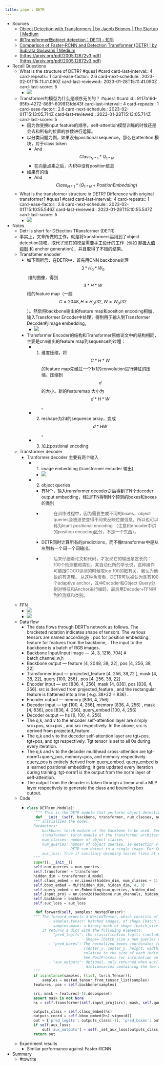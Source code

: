 ```yaml
---
title: paper: DETR
---
```

- Sources
	- [Object Detection with Transformers | by Jacob Briones | The Startup | Medium](https://medium.com/swlh/object-detection-with-transformers-437217a3d62e)
	- [用Transformer做object detection：DETR - 知乎](https://zhuanlan.zhihu.com/p/267156624)
	- [Comparison of Faster-RCNN and Detection Transformer (DETR) | by Subrata Goswami | Medium](https://whatdhack.medium.com/comparison-of-faster-rcnn-and-detection-transformer-detr-f67c2f5a2a04)
	- [https://arxiv.org/pdf/2005.12872v3.pdf](https://arxiv.org/pdf/2005.12872v3.pdf)
- Recall Questions
	- What is the structure of DETR?  #ques1 #card
	  card-last-interval:: 4
	  card-repeats:: 1
	  card-ease-factor:: 2.6
	  card-next-schedule:: 2023-02-01T15:11:41.090Z
	  card-last-reviewed:: 2023-01-28T15:11:41.090Z
	  card-last-score:: 5
		- ![](../assets/aWDScwSc2B.png)
	- Transformer的模型为什么是顺序无关的？ #ques1 #card
	  id:: 9117b16d-95fb-4272-888f-609813fdd43f
	  card-last-interval:: 4
	  card-repeats:: 1
	  card-ease-factor:: 2.6
	  card-next-schedule:: 2023-02-01T15:13:05.714Z
	  card-last-reviewed:: 2023-01-28T15:13:05.714Z
	  card-last-score:: 5
		- 因为你变换input feature的顺序，self-attention模型训练的时候还是会去和所有的位置的参数进行运算。
		- 以分类问题为例，如果没有positional sequence，那么在attention 模块，对于class token
			- And $$Class_{N*1} * Q_{1*N}$$
			- 在向量点乘之后，内积中没有position信息
		- 如果有的话
			- And $$Class_{N*1} * (Q_{1*N} + PositionEmbedding)$$
	- What is the transformer structure in DETR? Difference with original transformer?  #ques1 #card
	  card-last-interval:: 4
	  card-repeats:: 1
	  card-ease-factor:: 2.6
	  card-next-schedule:: 2023-02-01T15:10:55.546Z
	  card-last-reviewed:: 2023-01-28T15:10:55.547Z
	  card-last-score:: 5
		- ![](../assets/KoARxqQAR-.png)
- Notes
	- Detr is short for DEtection TRansformer (DETR)
	- 事实上，文章所做的工作，就是将transformers运用到了object detection领域，取代了现在的模型需要手工设计的工作（例如 [非极大值抑制](https://zhuanlan.zhihu.com/p/37489043) 和 anchor generation），并且取得了不错的结果。
	- Transfomer encoder
		- 如下图所示，在DETR中，首先用CNN backbone处理$$3*H_0*W_0$$ 维的图像，得到$$3*H*W$$维的feature map（一般$$C=2048, H = H_0/32, W = W_0/32$$）。然后将backbone输出的feature map和position encoding相加，输入Transformer Encoder中处理，得到用于输入到Transformer Decoder的image embedding。
			- ![](../assets/oDEIVPJyQc.png)
		- Transformer Encoder的结构和Transformer原始论文中的结构相同，主要是cnn输出的feature map到sequence的过程：
			- 1. 维度压缩，将$$C*H*W$$的feature map先经过一个1x1的convolution进行特征的压缩。压缩到$$d$$的大小。新的featuremap 大小为 $$d*H*W$$。
			- 2. reshape为2d的sequence array，变成$$d*HW$$。
			- 3. 加上postional encoding
	- Transformer decoder
		- Tranformer decoder 主要有两个输入
			- 1. image embedding (transformer encoder 输出)
				- ![](../assets/78_BqJ-geQ.png)
			- 2. object queries
				- 有N个，输入transformer decoder之后得到了N个decoder output embedding，经过FFN得到N个预测的boxes和boxes的类别
				- > 在训练过程中，因为需要生成不同的boxes，object queries会被迫使变得不同来反映位置信息，所以也可以称为leant positional encoding （注意和encoder中讲的position encoding区分，不是一个东西）。
				- DETR同时计算所有的predictions，而不像transformer中是从左到右一个词一个词输出。
				- > 后来仔细看论文和代码，才发现它的输出是定长的：100个检测框和类别。某自动化所的学长说，这种操作可能跟COCO评测的时候取top 100的框有关，我认为他说的有道理。
				  从这种角度看，DETR可以被认为具有100个adaptive anchor，其中Encoder和Object Query分别对特征和Anchor进行编码，最后用Decoder+FFN得到检测框和类别。
	- FFN
		- ![](../assets/aVNyU0h8gd.png)
		- ![](../assets/E3gvflLF1u.png)
	- Data flow
		- The data flows through DERT’s network as follows. The bracketed notation indicates shape of tensors. The various tensors are named accordingly : pos for position embedding , feature for features from the backbone, . The input to the backbone is a batch of RGB images.
		- Backbone Input/Input image — [4, 3, 1216, 704] # batch,channel,w,h
		- Backbone output — feature [4, 2048, 38, 22], pos [4, 256, 38, 22]
		- Transformer input — projected_feature [4, 256, 38,22 ], mask [4, 38, 22], query [100, 256] , pos [4, 256, 38, 22]
		- Encoder input — src [836, 4, 256], mask [4, 836], pos [836, 4, 256]. src is derived from projected_feature , and the rectangular feature is flattened into a line ( e.g. 38*22 = 836) .
		- Encoder output — memory [836, 4, 256]
		- Decoder input — tgt [100, 4, 256], memory [836, 4, 256] , mask [4, 836], pos [836, 4, 256], query_embed [100, 4, 256]
		- Decoder output — hs [6, 100, 4, 256]
		- The q,k, and v to the encoder self-attention layer are simply src+pos, src+pos , and src respectively. In the above, src is derived from projected_feature .
		- The q,k and v to the decoder self-attention layer are tgt+pos, tgt+pos, and tgt respectively. Tgt tensor is set to all 0s during every iteration.
		- The q,k and v to the decoder multihead cross-attention are tgt-norm1+query_pos, memory+pos, and memory respectively. query_pos is entirely derived from query_embed. query_embed is a learned positional embedding, it gets updated every iteration during training. tgt-norm1 is the output from the norm layer of self-attention.
		- The output from the decoder is taken through a linear and a MLP layer respectively to generate the class and bounding box output.
	- Code
		- ```python
		  class DETR(nn.Module):
		      """ This is the DETR module that performs object detection """
		      def __init__(self, backbone, transformer, num_classes, num_queries, aux_loss=False):
		     """ Initializes the model.
		     Parameters:
		         backbone: torch module of the backbone to be used. See backbone.py
		         transformer: torch module of the transformer architecture. See transformer.py
		         num_classes: number of object classes
		         num_queries: number of object queries, ie detection slot. This is the maximal number of objects
		                      DETR can detect in a single image. For COCO, we recommend 100 queries.
		         aux_loss: True if auxiliary decoding losses (loss at each decoder layer) are to be used.
		     """
		     super().__init__()
		     self.num_queries = num_queries
		     self.transformer = transformer
		     hidden_dim = transformer.d_model
		     self.class_embed = nn.Linear(hidden_dim, num_classes + 1)
		     self.bbox_embed = MLP(hidden_dim, hidden_dim, 4, 3)
		     self.query_embed = nn.Embedding(num_queries, hidden_dim)
		     self.input_proj = nn.Conv2d(backbone.num_channels, hidden_dim, kernel_size=1)
		     self.backbone = backbone
		     self.aux_loss = aux_loss
		  
		      def forward(self, samples: NestedTensor):
		     """ The forward expects a NestedTensor, which consists of:
		            - samples.tensor: batched images, of shape [batch_size x 3 x H x W]
		            - samples.mask: a binary mask of shape [batch_size x H x W], containing 1 on padded pixels
		         It returns a dict with the following elements:
		            - "pred_logits": the classification logits (including no-object) for all queries.
		                             Shape= [batch_size x num_queries x (num_classes + 1)]
		            - "pred_boxes": The normalized boxes coordinates for all queries, represented as
		                            (center_x, center_y, height, width). These values are normalized in [0, 1],
		                            relative to the size of each individual image (disregarding possible padding).
		                            See PostProcess for information on how to retrieve the unnormalized bounding box.
		            - "aux_outputs": Optional, only returned when auxilary losses are activated. It is a list of
		                             dictionnaries containing the two above keys for each decoder layer.
		     """
		     if isinstance(samples, (list, torch.Tensor)):
		         samples = nested_tensor_from_tensor_list(samples)
		     features, pos = self.backbone(samples)
		  
		     src, mask = features[-1].decompose()
		     assert mask is not None
		     hs = self.transformer(self.input_proj(src), mask, self.query_embed.weight, pos[-1])[0]
		  
		     outputs_class = self.class_embed(hs)
		     outputs_coord = self.bbox_embed(hs).sigmoid()
		     out = {'pred_logits': outputs_class[-1], 'pred_boxes': outputs_coord[-1]}
		     if self.aux_loss:
		         out['aux_outputs'] = self._set_aux_loss(outputs_class, outputs_coord)
		     return out
		  
		  ```
	- Experiment results
		- Similar performance against Faster-RCNN
- Summary
	- #towrite